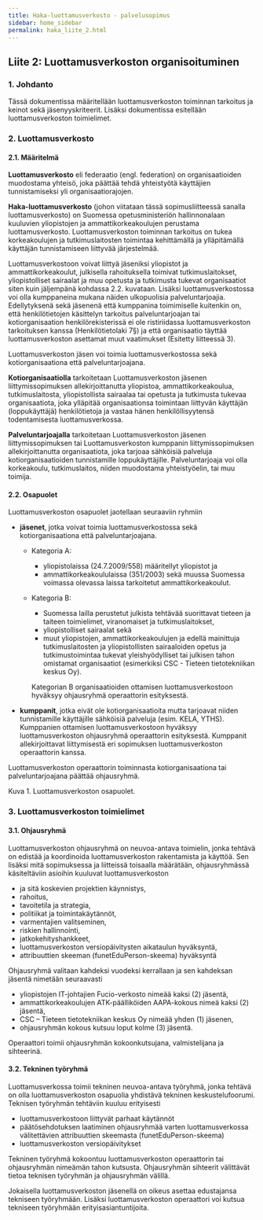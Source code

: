 ```yaml
---
title: Haka-luottamusverkosto - palvelusopimus
sidebar: home_sidebar
permalink: haka_liite_2.html
---
```


## Liite 2: Luottamusverkoston organisoituminen

### 1. Johdanto

Tässä dokumentissa määritellään luottamusverkoston toiminnan tarkoitus ja keinot sekä jäsenyyskriteerit. Lisäksi dokumentissa esitellään luottamusverkoston toimielimet.

### 2. Luottamusverkosto

#### 2.1. Määritelmä

**Luottamusverkosto** eli federaatio (engl. federation) on organisaatioiden muodostama yhteisö, joka päättää tehdä yhteistyötä käyttäjien tunnistamiseksi yli organisaatiorajojen. 

**Haka-luottamusverkosto** (johon viitataan tässä sopimusliitteessä sanalla luottamusverkosto) on Suomessa opetusministeriön hallinnonalaan kuuluvien yliopistojen ja ammattikorkeakoulujen perustama luottamusverkosto. Luottamusverkoston toiminnan tarkoitus on tukea korkeakoulujen ja tutkimuslaitosten toimintaa kehittämällä ja ylläpitämällä käyttäjän tunnistamiseen liittyvää järjestelmää.

Luottamusverkostoon voivat liittyä jäseniksi yliopistot ja ammattikorkeakoulut, julkisella rahoituksella toimivat tutkimuslaitokset, yliopistolliset sairaalat ja muu opetusta ja tutkimusta tukevat organisaatiot siten kuin jäljempänä kohdassa 2.2. kuvataan. Lisäksi luottamusverkostossa voi olla kumppaneina mukana näiden ulkopuolisia palveluntarjoajia. Edellytyksenä sekä jäsenenä että kumppanina toimimiselle kuitenkin on, että henkilötietojen käsittelyn tarkoitus palveluntarjoajan tai kotiorganisaation henkilörekisterissä ei ole ristiriidassa luottamusverkoston tarkoituksen kanssa (Henkilötietolaki 7§) ja että organisaatio täyttää luottamusverkoston asettamat muut vaatimukset (Esitetty liitteessä 3).

Luottamusverkoston jäsen voi toimia luottamusverkostossa sekä kotiorganisaationa että palveluntarjoajana.

**Kotiorganisaatiolla** tarkoitetaan Luottamusverkoston jäsenen liittymissopimuksen allekirjoittanutta yliopistoa, ammattikorkeakoulua, tutkimuslaitosta, yliopistollista sairaalaa tai opetusta ja tutkimusta tukevaa organisaatiota, joka ylläpitää organisaationsa toimintaan liittyvän käyttäjän (loppukäyttäjä) henkilötietoja ja vastaa hänen henkilöllisyytensä todentamisesta luottamusverkossa.

**Palveluntarjoajalla** tarkoitetaan Luottamusverkoston jäsenen liittymissopimuksen tai Luottamusverkoston kumppanin liittymissopimuksen allekirjoittanutta organisaatiota, joka tarjoaa sähköisiä palveluja kotiorganisaatioiden tunnistamille loppukäyttäjille. Palveluntarjoaja voi olla korkeakoulu, tutkimuslaitos, niiden muodostama yhteistyöelin, tai muu toimija.

#### 2.2. Osapuolet

Luottamusverkoston osapuolet jaotellaan seuraaviin ryhmiin
- **jäsenet**, jotka voivat toimia luottamusverkostossa sekä kotiorganisaationa että palveluntarjoajana.
  * Kategoria A: 
	- yliopistolaissa (24.7.2009/558) määritellyt yliopistot ja 
	- ammattikorkeakoululaissa (351/2003) sekä muussa Suomessa voimassa olevassa laissa tarkoitetut ammattikorkeakoulut.
  * Kategoria B: 
	- Suomessa lailla perustetut julkista tehtävää suorittavat tieteen ja taiteen toimielimet, viranomaiset ja tutkimuslaitokset, 
	- yliopistolliset sairaalat sekä 
	- muut yliopistojen, ammattikorkeakoulujen ja edellä mainittuja tutkimuslaitosten ja yliopistollisten sairaaloiden opetus ja tutkimustoimintaa tukevat yleishyödylliset tai julkisen tahon omistamat organisaatiot (esimerkiksi CSC - Tieteen tietotekniikan keskus Oy). 

	Kategorian B organisaatioiden ottamisen luottamusverkostoon hyväksyy ohjausryhmä operaattorin esityksestä.

- **kumppanit**, jotka eivät ole kotiorganisaatioita mutta tarjoavat niiden tunnistamille käyttäjille sähköisiä palveluja (esim. KELA, YTHS). Kumppanien ottamisen luottamusverkostoon hyväksyy luottamusverkoston ohjausryhmä operaattorin esityksestä. Kumppanit allekirjoittavat liittymisestä eri sopimuksen luottamusverkoston operaattorin kanssa.

Luottamusverkoston operaattorin toiminnasta kotiorganisaationa tai palveluntarjoajana päättää ohjausryhmä.
 
Kuva 1. Luottamusverkoston osapuolet.

### 3. Luottamusverkoston toimielimet

#### 3.1. Ohjausryhmä

Luottamusverkoston ohjausryhmä on neuvoa-antava toimielin, jonka tehtävä on edistää ja koordinoida luottamusverkoston rakentamista ja käyttöä. Sen lisäksi mitä sopimuksessa ja liitteissä toisaalla määrätään, ohjausryhmässä käsiteltäviin asioihin kuuluvat luottamusverkoston

- ja sitä koskevien projektien käynnistys,
- rahoitus,
- tavoitetila ja strategia,
- politiikat ja toimintakäytännöt,
- varmentajien valitseminen,
- riskien hallinnointi,
- jatkokehityshankkeet,
- luottamusverkoston versiopäivitysten aikataulun hyväksyntä,
- attribuuttien skeeman (funetEduPerson-skeema) hyväksyntä

Ohjausryhmä valitaan kahdeksi vuodeksi kerrallaan ja sen kahdeksan jäsentä nimetään seuraavasti
- yliopistojen IT-johtajien Fucio-verkosto nimeää kaksi (2) jäsentä, 
- ammattikorkeakoulujen ATK-päälliköiden AAPA-kokous nimeä kaksi (2) jäsentä,
- CSC – Tieteen tietotekniikan keskus Oy nimeää yhden (1) jäsenen,
- ohjausryhmän kokous kutsuu loput kolme (3) jäsentä.

Operaattori toimii ohjausryhmän kokoonkutsujana, valmistelijana ja sihteerinä.

#### 3.2. Tekninen työryhmä

Luottamusverkossa toimii tekninen neuvoa-antava työryhmä, jonka tehtävä on olla luottamusverkoston osapuolia yhdistävä tekninen keskustelufoorumi. Teknisen työryhmän tehtäviin kuuluu erityisesti

- luottamusverkostoon liittyvät parhaat käytännöt
- päätösehdotuksen laatiminen ohjausryhmää varten luottamusverkossa välitettävien attribuuttien skeemasta (funetEduPerson-skeema)
- luottamusverkoston versiopäivitykset

Tekninen työryhmä kokoontuu luottamusverkoston operaattorin tai ohjausryhmän nimeämän tahon kutsusta. Ohjausryhmän sihteerit välittävät tietoa teknisen työryhmän ja ohjausryhmän välillä.

Jokaisella luottamusverkoston jäsenellä on oikeus asettaa edustajansa tekniseen työryhmään. Lisäksi luottamusverkoston operaattori voi kutsua tekniseen työryhmään erityisasiantuntijoita.

